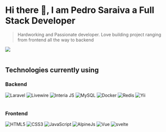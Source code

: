 # Hi there 👋, I am Pedro Saraiva a Full Stack Developer

> Hardworking and Passionate developer. Love building project ranging from frontend all the way to backend

<div>
  <img src="https://github-readme-stats.vercel.app/api?username=st693ava&show_icons=true&theme=radical"/>

</div>

<br>

## Technologies currently using

### Backend

<div>
  <img  alt="Laravel" src="https://img.shields.io/badge/laravel-%2343853D.svg?style=for-the-badge&logo=laravel&logoColor=white"/>
  <img  alt="Livewire" src="https://img.shields.io/badge/livewire-%23593d88.svg?style=for-the-badge&logo=livewire&logoColor=white"/>
  <img  alt="Interia JS" src="https://img.shields.io/badge/inertia-js-%231572B6.svg?style=for-the-badge&logo=inertia&logoColor=white"/>
  <img  alt="MySQL" src="https://img.shields.io/badge/mysql-%231572B6.svg?style=for-the-badge&logo=mysql&logoColor=white"/>
  <img  alt="Docker" src ="https://img.shields.io/badge/docker-%234ea94b.svg?style=for-the-badge&logo=docker&logoColor=white"/>
  <img  alt="Redis" src="https://img.shields.io/badge/redis-%23DD0031.svg?style=for-the-badge&logo=redis&logoColor=white"/>  
  <img  alt="Yii" src="https://img.shields.io/badge/Yii Framework-%23404d59.svg?style=for-the-badge&logo=yii-framework&logoColor=%2361DAFB"/>
</div>

<br>

### Frontend

<div>
  <img  alt="HTML5" src="https://img.shields.io/badge/html5-%23E34F26.svg?style=for-the-badge&logo=html5&logoColor=white"/>
  <img  alt="CSS3" src="https://img.shields.io/badge/css3-%231572B6.svg?style=for-the-badge&logo=css3&logoColor=white"/>
  <img  alt="JavaScript" src="https://img.shields.io/badge/javascript-%23323330.svg?style=for-the-badge&logo=javascript&logoColor=%23F7DF1E"/>
  <img  alt="AlpineJs" src="https://img.shields.io/badge/alpine-js%23593d8.svg?style=for-the-badge&logo=Alpine.js&logoColor=white"/>
  <img  alt="Vue" src="https://img.shields.io/badge/vue-%234ea94b.svg?style=for-the-badge&logo=Vue.js&logoColor=%2361DAFB"/>
  <img  alt="svelte" src="https://img.shields.io/badge/svelte-%23DD0031.svg?style=for-the-badge&logo=svelte&logoColor=white"/>  
</div>
